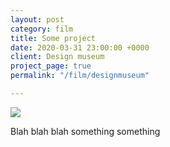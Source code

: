 ```yaml
---
layout: post
category: film
title: Some project
date: 2020-03-31 23:00:00 +0000
client: Design museum
project_page: true
permalink: "/film/designmuseum"

---
```

![](/uploads/MVIMG_20200328_114349.jpg)

Blah blah blah something something